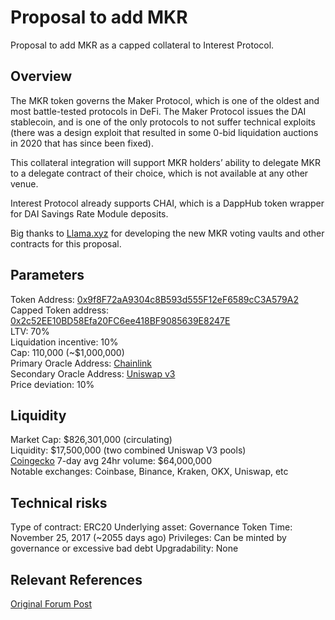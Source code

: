 # Proposal to add MKR 
Proposal to add MKR as a capped collateral to Interest Protocol.

## Overview
The MKR token governs the Maker Protocol, which is one of the oldest and most battle-tested protocols in DeFi. The Maker Protocol issues the DAI stablecoin, and is one of the only protocols to not suffer technical exploits (there was a design exploit that resulted in some 0-bid liquidation auctions in 2020 that has since been fixed).

This collateral integration will support MKR holders’ ability to delegate MKR to a delegate contract of their choice, which is not available at any other venue.

Interest Protocol already supports CHAI, which is a DappHub token wrapper for DAI Savings Rate Module deposits.

Big thanks to [Llama.xyz](https://llama.xyz/) for developing the new MKR voting vaults and other contracts for this proposal. 

## Parameters

Token Address: [0x9f8F72aA9304c8B593d555F12eF6589cC3A579A2](https://etherscan.io/token/0x9f8F72aA9304c8B593d555F12eF6589cC3A579A2)  
Capped Token address: [0x2c52EE10BD58Efa20FC6ee418BF9085639E8247E](https://etherscan.io/token/0x2c52EE10BD58Efa20FC6ee418BF9085639E8247E)  
LTV: 70%  
Liquidation incentive: 10%  
Cap: 110,000 (~$1,000,000)  
Primary Oracle Address: [Chainlink](https://etherscan.io/token/0xec1d1b3b0443256cc3860e24a46f108e699484aa)  
Secondary Oracle Address: [Uniswap v3](https://etherscan.io/token/0x24551a8fb2a7211a25a17b1481f043a8a8adc7f2)  
Price deviation: 10%  

## Liquidity

Market Cap: $826,301,000 (circulating)  
Liquidity: $17,500,000 (two combined Uniswap V3 pools)  
[Coingecko](https://www.coingecko.com/en/coins/maker) 7-day avg 24hr volume: $64,000,000  
Notable exchanges: Coinbase, Binance, Kraken, OKX, Uniswap, etc  

## Technical risks

Type of contract: ERC20
Underlying asset: Governance Token
Time: November 25, 2017 (~2055 days ago)
Privileges: Can be minted by governance or excessive bad debt
Upgradability: None

## Relevant References

[Original Forum Post](https://forums.interestprotocol.io/t/proposal-to-add-mkr/214)
